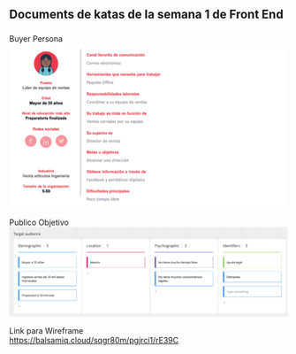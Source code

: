 ## Documents de katas de la semana 1 de Front End
###
Buyer Persona  
![alt text](https://github.com/pedrog93/FrontEndSemana1/blob/main/Images/buyerPersona.png)

Publico Objetivo  
![plot](https://github.com/pedrog93/FrontEndSemana1/blob/main/Images/targetPublic.png)

Link para Wireframe  
https://balsamiq.cloud/sqgr80m/pgjrci1/rE39C

